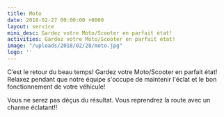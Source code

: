 ```yaml
---
title: Moto
date: 2018-02-27 00:00:00 +0000
layout: service
mini_desc: Gardez votre Moto/Scooter en parfait état!
activities: Gardez votre Moto/Scooter en parfait état!
image: "/uploads/2018/02/28/moto.jpg"
logo: ''
---
```

C’est le retour du beau temps! Gardez votre Moto/Scooter en parfait état! Relaxez pendant que notre équipe s'occupe de maintenir l'éclat et le bon fonctionnement de votre véhicule!

Vous ne serez pas déçus du résultat. Vous reprendrez la route avec un charme éclatant!!